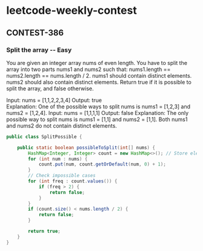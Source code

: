 # leetcode-weekly-contest

## CONTEST-386

### Split the array -- Easy
You are given an integer array nums of even length. You have to split the array into two parts nums1 and nums2 such that:
nums1.length == nums2.length == nums.length / 2.
nums1 should contain distinct elements.
nums2 should also contain distinct elements.
Return true if it is possible to split the array, and false otherwise.

Input: nums = [1,1,2,2,3,4]
Output: true
</br>
Explanation: One of the possible ways to split nums is nums1 = [1,2,3] and nums2 = [1,2,4].
Input: nums = [1,1,1,1]
Output: false
Explanation: The only possible way to split nums is nums1 = [1,1] and nums2 = [1,1]. Both nums1 and nums2 do not contain distinct elements.

```java
public class SplitPossible {

    public static boolean possibleToSplit(int[] nums) {
        HashMap<Integer, Integer> count = new HashMap<>(); // Store element frequencies
        for (int num : nums) {
            count.put(num, count.getOrDefault(num, 0) + 1);
        }
        // Check impossible cases
        for (int freq : count.values()) {
            if (freq > 2) {
                return false;
            }
        }
        if (count.size() < nums.length / 2) {
            return false;
        }

        return true;
    }
}
```
